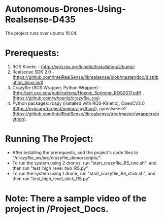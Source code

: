 # Autonomous-Drones-Using-Realsense-D435

The project runs over ubuntu 16.04.

# Prerequests:
1. ROS Kinetic - (http://wiki.ros.org/kinetic/Installation/Ubuntu)
2. Realsense SDK 2.0 - (https://github.com/IntelRealSense/librealsense/blob/master/doc/distribution_linux.md)
3. Crazyflie (ROS Wrapper, Python Wrapper) - (http://act.usc.edu/publications/Hoenig_Springer_ROS2017.pdf) , (https://github.com/whoenig/crazyflie_ros)
4. Python packages: rospy (installed with ROS-Kinetic), OpenCV2.0 (https://pypi.org/project/opencv-python/), pyrealsense2 (https://github.com/IntelRealSense/librealsense/tree/master/wrappers/python).

# Running The Project:
* After installing the prerequests, add the project's code files to "/crazyflie_ws/src/crazyflie_demo/scripts/".
* To run the system using 2 drones, run "start_crazyflie_RS_two.sh", and then run "test_high_level_two_RS.py"
* To run the system using 1 drone, run "start_crazyflie_RS_stick.sh", and then run "test_high_level_stick_RS.py"

# Note: There a sample video of the project in /Project_Docs.
